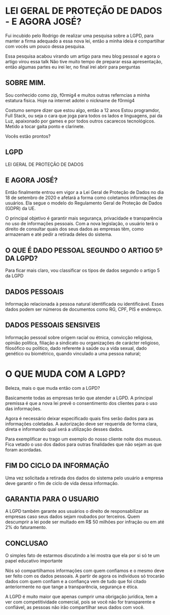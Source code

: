 # LEI GERAL DE PROTEÇÃO DE DADOS - E AGORA JOSÉ?
Fui incubido pelo Rodrigo de realizar uma pesquisa sobre a LGPD, para manter a firma adequado a essa nova lei, então a minha ideia é compartilhar com vocês um pouco dessa pesquisa.

Essa pesquisa acabou virando um artigo para meu blog pessoal e agora o artigo virou essa talk
Não tive muito tempo de preparar essa apresentação, então algumas partes eu irei ler, no final irei abrir para perguntas

## SOBRE MIM.
Sou conhecido como zip, f0rmig4 e muitos outras referncias a minha estatura fisica.
Hoje na internet adotei o nickname de f0rmig4

Costumo sempre dizer que estou algo, então a 12 anos 
Estou programdor, Full Stack, ou seja o cara que joga para todos os lados e linguagens, pai da Luz, apaixonado por games e por todos outros cacarecos tecnológicos.
Metido a tocar gaita ponto e clarinete.

Vocês estão prontos?

## LGPD
LEI GERAL DE PROTEÇÃO DE DADOS

## E AGORA JOSÉ?

Então finalmente entrou em vigor a a Lei Geral de Proteção de Dados no dia 18 de setembro de 2020 e afetará a forma como coletamos informações de usuários. Ela segue o modelo do Regulamento Geral de Proteção de Dados (GDPR) da UE.

O principal objetivo é garantir mais segurança, privacidade e transparência no uso de informações pessoais. Com a nova legislação, o usuário terá o direito de consultar quais dos seus dados as empresas têm, como armazenam e até pedir a retirada deles do sistema.


## O QUE É DADO PESSOAL SEGUNDO O ARTIGO 5º DA LGPD?

Para ficar mais claro, vou classificar os tipos de dados segundo o artigo 5 da LGPD

## DADOS PESSOAIS
Informação relacionada à pessoa natural identificada ou identificável. Esses dados podem ser números de documentos como RG, CPF, PIS e endereço.

## DADOS PESSOAIS SENSIVEIS

Informação pessoal sobre origem racial ou étnica, convicção religiosa, opinião política, filiação a sindicato ou organizações de carácter religioso, filosófico ou político, dado referente à saúde ou a vida sexual, dado genético ou biométrico, quando vinculado a uma pessoa natural;

# O QUE MUDA COM A LGPD?

Beleza, mais o que muda então com a LGPD?

Basicamente todas as empresas terão que atender a LGPD. A principal premissa é que a nova lei prevê o consentimento dos clientes para o uso das informações.

Agora é necessário deixar especificado quais fins serão dados para as informações coletadas. A autorização deve ser requerida de forma clara, direta e informando qual será a utilização desses dados.

Para exemplificar eu trago um exemplo do nosso cliente noite dos museus.
Fica vetado o uso dos dados para outras finalidades que não sejam as que foram acordadas.

## FIM DO CICLO DA INFORMAÇÃO

Uma vez solicitada a retirada dos dados do sistema pelo usuário a empresa deve garantir o fim de ciclo de vida dessa informação.

## GARANTIA PARA O USUARIO
A LGPD também garante aos usuários o direito de responsabilizar as empresas caso seus dados sejam roubados por terceiros. Quem descumprir a lei pode ser multado em R$ 50 milhões por infração ou em até 2% do faturamento.

## CONCLUSAO
O simples fato de estarmos discutindo a lei mostra que ela por si só te um papel educativo importante

Nós só compartilhamos informações com quem confiamos e o mesmo deve ser feito com os dados pessoais. A partir de agora os indivíduos só trocarão dados com quem confiam e a confiança vem de tudo que foi citado anteriormente no que tange a transparência, segurança e ética.

A LGPD é muito maior que apenas cumprir uma obrigação jurídica, tem a ver com competitividade comercial, pois se você não for transparente e confiável, as pessoas não irão compartilhar seus dados com você.